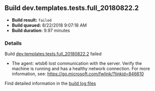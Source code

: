 ## Build dev.templates.tests.full_20180822.2
- **Build result:** `failed`
- **Build queued:** 8/22/2018 9:07:18 AM
- **Build duration:** 9.97 minutes
### Details
Build [dev.templates.tests.full_20180822.2](https://winappstudio.visualstudio.com/web/build.aspx?pcguid=a4ef43be-68ce-4195-a619-079b4d9834c2&builduri=vstfs%3a%2f%2f%2fBuild%2fBuild%2f26132) failed

+ The agent: wtsb6 lost communication with the server. Verify the machine is running and has a healthy network connection. For more information, see: https://go.microsoft.com/fwlink/?linkid=846610

Find detailed information in the [build log files](https://uwpctdiags.blob.core.windows.net/buildlogs/dev.templates.tests.full_20180822.2_logs.zip)
